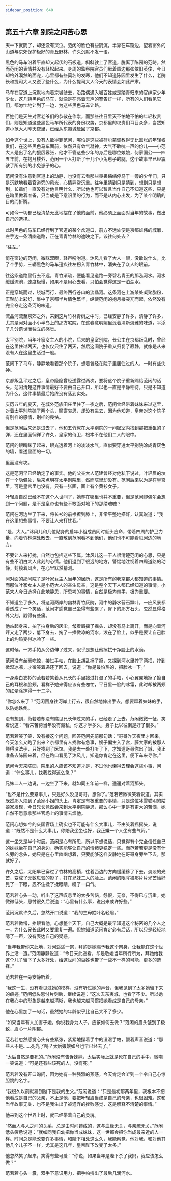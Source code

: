 ```yaml
---
sidebar_position: 640
---
```


## 第五十六章 **别院之间苦心思**

天一下就阴了，却还没有哭泣。范闲的脸色有些阴沉，半靠在车窗边，望着窗外的山道与京郊保护极好的青丘野林，许久沉默不发一语。

黑色的马车沿着平直却又起伏的石板道，斜斜驶上了官道，脱离了陈园的范畴。然而范闲的表情并没有轻松起来。身周的监察院官员们瞅着窗边那张依旧英俊，今日却格外漠然的面宠，心里都有些莫名的发寒，他们不知道陈园里发生了什么，老院长和提司大人又说了些什么，为什么提司大人今天的表情会如此严肃。

马车在官道上沉默地向着京城驶去，沿路偶遇入城百姓或是踏青归来的官绅家少年少女，这几辆黑色的马车，就像是在亮着无声的警告灯一样，所有的人们看见它们，都匆忙地让到了一边，为这些黑色马车让路。

百姓们是天生对官老爷们的恭敬在作祟，而那些往日里天不怕地不怕的年轻权贵们，则是知道这些黑色马车所代表的身份权势，京都里的权贵们耳目众多，当然知道小范大人昨天夜里，已经从东夷城赶回了京都。

如今这个世上，没有人敢得罪范闲，哪怕是这些被荷尔蒙调教得无比嚣张的年轻权贵们，在这些黑色马车面前，依然只有敛气凝神，大气不敢吭一声的份儿——小范大人是出了名的狠厉嚣张，他才不管这些少年的身后是哪位娘娘，何家国公——四五年前，在抱月楼外，范闲一个人打断了十几个小兔崽子的腿，这个故事早已经震骇了所有别的小兔崽子的心。

范闲没有注意到官道上的动静，也没有去看那些畏畏缩缩停马于一旁的少年们，只是沉默地看着官道旁的风光，心情异常沉重。往年里猜到只是猜到，想到只是想到，长辈们一直没有对他言明什么，所以他也可以暂且当作自己不知道这些，只是在暗里做着准备，只当成是下意识里的行为，而不是从内心出发，为了某个明确的目的而折腾。

可如今一切都已经清楚无比地摆在了他的面前，他必须正面面对当年的故事，做出自己的选择。

此时黑色的马车已经行到了官道的某个岔道口，前方不远处便是京都雄伟的城廓，左手边一条清幽道路，正在青青竹林的遮映之下。该往何处去？

“往左。”

倚在窗边的范闲，微眯双眼，轻声吩咐道。沐风儿看了大人一眼，没敢说什么，比了个手势，三辆黑色的马车迅疾往左拐入青竹林中，消失在了众人的眼前。

往这条道路里行去不远，青竹渐疏，便能看见道路一旁碧若青玉的那泓河水。河水缓缓流淌，速度极慢，如果不是用心去看，只怕会觉得这是一泊湖水。

正是穿城而过，绕城而行，最终西行苍山的流晶河。这条河在上游某处凝聚脂粉，汇聚舫上彩灯，集中了京都半片情色繁华，纵使范闲的抱月楼突兀而起，依然没有完全夺走这条河的味道。

流晶河流至京郊之外，来到这片竹林青树之中时，已经安静了许多，清静了许多，尤其是河对面小小半岛上的那方宅院，在这春意明媚里泛着清新淡雅的味道，平添了几分遗世而独立的感觉。

太平别院，当年叶家女主人的小院，后来的皇室别院，长公主在京都叛乱时，曾经在这里住过两天，也仅仅只住了两天，然后这间院子重又归复了寂静，就像是从来没有人在这里生活过一般。

范闲下了马车，静静地看着那个院子，想着曾经在院子里居住过的人，一时有些失神。

京都叛乱平定之后，皇帝隐隐曾经透露过两次，要将这个院子重新赐给范闲的话头。范闲清楚这件事情最好不要由自己开口，所以也一直是平静相待，只是不知道为什么，这件事情最后始终没有落到实处。

庆历五年的夏天，在城外范族田庄里住了一夜之后，范闲曾经带着妹妹来过这里，对着太平别院磕了两个头，聊寄哀思，却没有进去，因为他知道，皇帝对这个院子有别样的感情，别样的畏怯。

但是范闲后来还是进去了，他和五竹叔在太平别院的一间密室内找到那把重狙的子弹，还在里面徜徉了许久，皇家的侍卫，根本不在他们二人的眼中。

范闲的眼睛眯了起来，眼光透着河上的淡淡水气，直似要穿透太平别院涂成青灰色的墙，看透里面的一切。

里面没有坟。

这是范闲早已经确定了的事实。他的父亲大人范建曾经对他私下说过，叶轻眉的坟在一个隐僻处，后来点明在太平别院里，然而院里却没有。范闲后来以为是在皇宫里，可是皇宫里也没有，只有一张画，画上有个黄衫女子。

叶轻眉自然已经不在这个人世间了，她葬在哪里也并不重要，但是范闲却偶尔会想到一个问题，是不是皇帝也有些不敢面对地下的那缕魂魄？

范闲在河边坐了下来，将长衫的前襟撩到膝上，非常平整地搭好，认真说道：“我在这里想些事情，不要让人来打扰我。”

“是，大人。”沐风儿和几位贴身的启年小组成员同时低头应命，带着四周的护卫力量，向着竹林深处散去，一直散到范闲看不到他们，他们也不可能看见河边的地方。

不要让人来打扰，自然也包括这些下属。沐风儿这一干人很清楚范闲的心思，只是有些不明白大人此刻的心情。他们退到了很远的地方，警惕地注视着四周道路的动静，封锁着风声，在心里默然猜测。

河对面的那间院子是叶家女主人当年的居所，这是所有的老京都人都知道的事情。而那位叶家女主人是小范大人的亲生母亲，这是整个天下人都已经知道的事情。小范大人今日选择在此地静思，所思考的事情，自然是极为棘手，极为重要。

不知道坐了多久，将这河两岸的幽林青竹灰院，河中的静水苔石飘叶，一应风景都看透成了一个笑话，范闲才感觉自己坐得有些累了，臀下的那方石头，忽然显得格外尖刻，戳得有些痛。

他站起身来，拍了拍身后的灰尘，皱着眉摇了摇头，却没有马上离开，而是向着河畔又走了两步，低下身去，掬了一捧微凉的河水，泼在了脸上，似乎是要让自己脸上的灼热变得冰冷了一些。

这时候，一方手帕从旁边伸了过来，似乎是想让他擦拭干净脸上的水滴。

范闲没有丝毫吃惊，接过手帕，在脸上胡乱擦了擦，又探到河水里拧了两把，拧到微湿冰凉，才微笑着递还了回去，说道：“你是最怕热的，把脸冰一下。”

一身素白衣衫的范若若笑着从兄长的手里接过打湿了的手帕，小心翼翼地擦了擦自己的耳根和脸颊，看样子她来得应该有些匆忙，平日里一脸的冰霜，此时却被两颊的红晕涂抹得一干二净。

“你怎么来了？”范闲回身往河岸上行去，很自然地伸出手去，想要牵着妹妹的手，以防她跌倒。

没有想到，范若若却没有瞧见兄长伸过来的手，已经走了上去。范闲微微一怔，笑着说道：“看来苦荷当年没有藏私，你这才学多久，身子比以往倒是好了很多。”

范若若笑了笑，没有接这个问题，回答范闲先前那句话：“哥哥昨天夜里才回来，今天怎么又跑了出来？京都里有人找你有急事，嫂子偏生入了宫，藤大家的被那人烦得没法子，只好找到了医馆。我是去一处打听了下，才知道哥哥你出了城，我正准备去陈园来着，但在路口看见了沐风儿，知道你肯定在这里，便下车来寻你。”

范闲今天来陈园，院里的人应该不知道才是，不过他也懒得去理会这些小事，问道：“什么事儿，找我找得这么急？”

兄妹二人一边说，一边坐了下来，就如同五年前一样，遥遥对着河那头。

“也不是什么要紧事儿，只是好久没见哥哥，想你了。”范若若微微笑着说道。其实既然那人烦到了范家小姐的头上，肯定是有极重要的事情，只是这位冰雪聪明的姑娘家发现，今日兄长竟然会来到太平别院静思，那么心中一定是有更大的苦恼，她自然不愿意拿那些官场上的事情去烦他。

范闲心想如今的庆国官场上确实也不可能有什么大事儿，不由笑着摇摇头，说道：“既然不是什么大事儿，你陪我坐坐也好，我正嫌一个人坐有些气闷。”

这一坐又是半个时辰。范闲是心有所思，所以不想说话，只觉得有个完全信任自己的妹妹坐在自己的身边，确实能够让自己的情绪更稳定一些。而范若若更是没有什么旁的念头，她只是在心里幽幽想着，只要能够这样安静地在哥哥身旁坐下去，那就好了。

许久之后，太阳早已穿过了竹林的高梢，往着西边的方向缓缓移了下去，淡淡的光芒，变成了无数斑驳的影子，打在兄妹二人的脸上。范闲的眼眸被那片片光芒恰好晃了一下眼，忍不住揉了揉眼睛，叹了一口气。

范若若心头一动，听出了这声叹息里的太多苦恼，怨恨，无奈，不得已与沉重。她微微低头，思忖很久后说道：“心里有什么事，说出来或许好些。”

范闲沉默许久后，忽然开口说道：“我的生母姓叶名轻眉。”

范若若微愕，抬眼看他，心想整个天下，自己大概是最早知道这个秘密的几个人之一，为什么兄长此时又要重复一遍。但她知道范闲肯定必有后话，所以只是轻轻地嗯了一声，没有表达自己的疑惑。

“当年我带你来此地，对河遥遥一祭，拜的是她赐予我这个肉身，让我能在这个世界上活一遭。”范闲静静说道：“今日来此遥看，却是敬她当年所行所为，拜她给我这个儿子留下了太多好处，给这世间的百姓也带了一些不一样的可能，更多的选择。”

范若若在一旁安静听着。

“我这一生，没有看见过她的模样，没有听过她的声音，但我见到了太多她留下来的痕迹。”范闲低头思忖片刻后，继续说道：“这次去东夷城，也看了不少。所以她在我心中的形象是越来越清晰，我也越来越习惯把她看成是自己的母亲。”

他在心里加了一句话，虽然她的年龄似乎比自己大不了多少。

“如果当年有人加害于她，你说我身为人子，应该如何去做？”范闲的眉头皱到了极致，眉心一片阴郁。

范若若忽然感觉心头有些紧张，紧紧地攥着手中的湿湿手帕，颤着声音说道：“那些人不是……死光了吗？太后娘娘如今也早已经去了。”

“太后自然是要死的。”范闲没有告诉妹妹，太后实际上就是死在自己的手中，微嘲一笑说道：“可是还有些该死的人，没有死。”

范若若没有开口询问，因为她有一种强烈的预感，今天肯定会听到一个令自己心惊胆跳的名字。

“我很久以前就猜到陛下是我的生父。”范闲说道：“只是最初那两年里，我根本不把他看成是自己的父亲，不止是他，要把叶轻眉当成是自己的母亲，也很困难。这和当年故事无关，也不是我生出了被遗弃的挫败感觉，这是解释不清楚的事情。”

他来到这个世界上时，就已经带着自己的灵魂。

“然而人与人之间的关系，总是由时间铸成的，这与血缘无关，与亲疏无关。”范闲低头疲惫说道：“就如同我自幼把你当成妹妹，这一世都会把你当成最亲近的人一样。时间总是能改变许多事情，和陛下相处这么久，我能察觉，他对我，和对他其他几个儿子不一样，尤其是这几年，皇帝陛下改变了太多。”

他忽然笑了起来，笑得有些可爱：“你说，如果当年是陛下杀了我妈，我应该怎么做？”

范若若心头一震，双手下意识用力，把手帕挤出了最后几滴河水。


